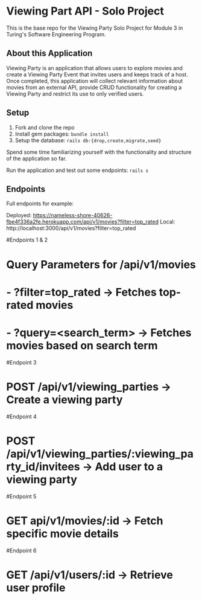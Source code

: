# Viewing Part API - Solo Project

This is the base repo for the Viewing Party Solo Project for Module 3 in Turing's Software Engineering Program. 

## About this Application

Viewing Party is an application that allows users to explore movies and create a Viewing Party Event that invites users and keeps track of a host. Once completed, this application will collect relevant information about movies from an external API, provide CRUD functionality for creating a Viewing Party and restrict its use to only verified users. 

## Setup

1. Fork and clone the repo
2. Install gem packages: `bundle install`
3. Setup the database: `rails db:{drop,create,migrate,seed}`

Spend some time familiarizing yourself with the functionality and structure of the application so far.

Run the application and test out some endpoints: `rails s`

## Endpoints

Full endpoints for example: 

Deployed:
https://nameless-shore-40626-fbe4f336a2fe.herokuapp.com/api/v1/movies?filter=top_rated
Local:
http://localhost:3000/api/v1/movies?filter=top_rated


#Endpoints 1 & 2
# Query Parameters for /api/v1/movies
# - ?filter=top_rated -> Fetches top-rated movies
# - ?query=<search_term> -> Fetches movies based on search term

#Endpoint 3
# POST /api/v1/viewing_parties -> Create a viewing party

#Endpoint 4
# POST /api/v1/viewing_parties/:viewing_party_id/invitees -> Add user to a viewing party

#Endpoint 5
# GET api/v1/movies/:id -> Fetch specific movie details

#Endpoint 6
# GET /api/v1/users/:id -> Retrieve user profile
